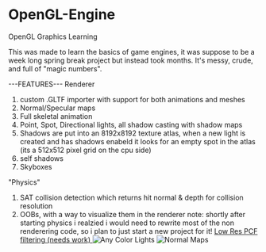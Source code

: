 # OpenGL-Engine
OpenGL Graphics Learning

This was made to learn the basics of game engines, it was suppose to be a week long spring break project but instead took months. It's messy, crude, and full of "magic numbers".

---FEATURES---
Renderer
  1) custom .GLTF importer with support for both animations and meshes
  2) Normal/Specular maps
  3) Full skeletal animation
  4) Point, Spot, Directional lights, all shadow casting with shadow maps
  5) Shadows are put into an 8192x8192 texture atlas, when a new light is created and has shadows enabeld it looks for an empty spot in the atlas (its a 512x512 pixel grid on the cpu side)
  6) self shadows
  7) Skyboxes

"Physics"
1) SAT collision detection which returns hit normal & depth for collision resolution
2) OOBs, with a way to visualize them in the renderer
note: shortly after starting physics i realzied i would need to rewrite most of the non renderering code, so i plan to just start a new project for it!
[Low Res PCF filtering (needs work) ](https://github.com/nhaselton/OpenGL-Engine/assets/56526077/ad0d6644-edc2-479f-a364-15c97a76fb2d)
![Any Color Lights](https://github.com/nhaselton/OpenGL-Engine/assets/56526077/4ae349ab-ed1d-4c25-b05c-0f84a6e42986)
![Normal Maps](https://github.com/nhaselton/OpenGL-Engine/assets/56526077/923bf03f-092c-46c2-b32b-489d44c1a9c4)
